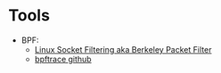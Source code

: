 # Tools

- BPF:
  - [Linux Socket Filtering aka Berkeley Packet Filter](https://www.kernel.org/doc/html/next/networking/filter.html)
  - [bpftrace github](https://github.com/bpftrace/bpftrace)
